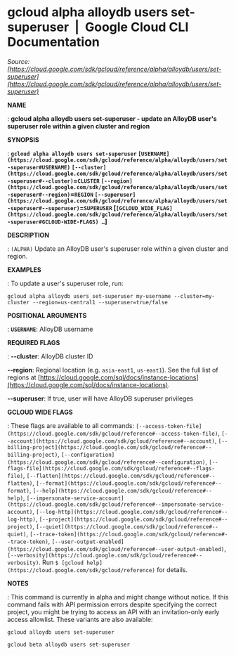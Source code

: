 # gcloud alpha alloydb users set-superuser  |  Google Cloud CLI Documentation

*Source: [https://cloud.google.com/sdk/gcloud/reference/alpha/alloydb/users/set-superuser](https://cloud.google.com/sdk/gcloud/reference/alpha/alloydb/users/set-superuser)*

**NAME**

: **gcloud alpha alloydb users set-superuser - update an AlloyDB user's superuser role within a given cluster and region**

**SYNOPSIS**

: **`gcloud alpha alloydb users set-superuser` `[USERNAME](https://cloud.google.com/sdk/gcloud/reference/alpha/alloydb/users/set-superuser#USERNAME)` `[--cluster](https://cloud.google.com/sdk/gcloud/reference/alpha/alloydb/users/set-superuser#--cluster)`=`CLUSTER` `[--region](https://cloud.google.com/sdk/gcloud/reference/alpha/alloydb/users/set-superuser#--region)`=`REGION` `[--superuser](https://cloud.google.com/sdk/gcloud/reference/alpha/alloydb/users/set-superuser#--superuser)`=`SUPERUSER` [`[GCLOUD_WIDE_FLAG](https://cloud.google.com/sdk/gcloud/reference/alpha/alloydb/users/set-superuser#GCLOUD-WIDE-FLAGS) …`]**

**DESCRIPTION**

: `(ALPHA)` Update an AlloyDB user's superuser role within a given
cluster and region.

**EXAMPLES**

: To update a user's superuser role, run:

```
gcloud alpha alloydb users set-superuser my-username --cluster=my-cluster --region=us-central1 --superuser=true/false
```

**POSITIONAL ARGUMENTS**

: **`USERNAME`**:
AlloyDB username

**REQUIRED FLAGS**

: **--cluster**:
AlloyDB cluster ID

**--region**:
Regional location (e.g. `asia-east1`, `us-east1`). See the
full list of regions at [https://cloud.google.com/sql/docs/instance-locations](https://cloud.google.com/sql/docs/instance-locations).

**--superuser**:
If true, user will have AlloyDB superuser privileges

**GCLOUD WIDE FLAGS**

: These flags are available to all commands: `[--access-token-file](https://cloud.google.com/sdk/gcloud/reference#--access-token-file)`,
`[--account](https://cloud.google.com/sdk/gcloud/reference#--account)`, `[--billing-project](https://cloud.google.com/sdk/gcloud/reference#--billing-project)`,
`[--configuration](https://cloud.google.com/sdk/gcloud/reference#--configuration)`,
`[--flags-file](https://cloud.google.com/sdk/gcloud/reference#--flags-file)`,
`[--flatten](https://cloud.google.com/sdk/gcloud/reference#--flatten)`, `[--format](https://cloud.google.com/sdk/gcloud/reference#--format)`, `[--help](https://cloud.google.com/sdk/gcloud/reference#--help)`, `[--impersonate-service-account](https://cloud.google.com/sdk/gcloud/reference#--impersonate-service-account)`,
`[--log-http](https://cloud.google.com/sdk/gcloud/reference#--log-http)`,
`[--project](https://cloud.google.com/sdk/gcloud/reference#--project)`, `[--quiet](https://cloud.google.com/sdk/gcloud/reference#--quiet)`, `[--trace-token](https://cloud.google.com/sdk/gcloud/reference#--trace-token)`, `[--user-output-enabled](https://cloud.google.com/sdk/gcloud/reference#--user-output-enabled)`,
`[--verbosity](https://cloud.google.com/sdk/gcloud/reference#--verbosity)`.
Run `$ [gcloud help](https://cloud.google.com/sdk/gcloud/reference)` for details.

**NOTES**

: This command is currently in alpha and might change without notice. If this
command fails with API permission errors despite specifying the correct project,
you might be trying to access an API with an invitation-only early access
allowlist. These variants are also available:

```
gcloud alloydb users set-superuser
```

```
gcloud beta alloydb users set-superuser
```